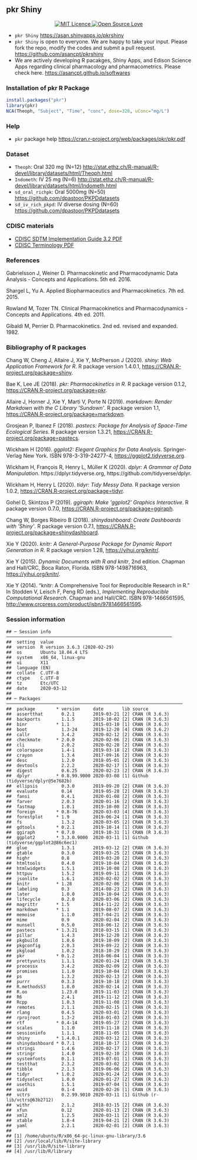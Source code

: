 

## pkr Shiny 

<div align="center">
  <a href="https://opensource.org/licenses/mit-license.php">
    <img alt="MIT Licence" src="https://badges.frapsoft.com/os/mit/mit.svg?v=103" />
  </a>
  <a href="https://github.com/ellerbrock/open-source-badge/">
    <img alt="Open Source Love" src="https://badges.frapsoft.com/os/v1/open-source.svg?v=103" />
  </a>
</div>

- `pkr Shiny` <https://asan.shinyapps.io/pkrshiny>
- `pkr Shiny` is open to everyone. We are happy to take your input. Please fork the repo, modify the codes and submit a pull request. <https://github.com/asancpt/pkrshiny>
- We are actively developing R pacakges, Shiny Apps, and Edison Science Apps regarding clinical pharmacology and pharmacometrics. Please check here. <https://asancpt.github.io/softwares>

### Installation of pkr R Package

```r
install.packages("pkr")
library(pkr)
NCA(Theoph, "Subject", "Time", "conc", dose=320, uConc="mg/L")
```

### Help

- `pkr` package help <https://cran.r-project.org/web/packages/pkr/pkr.pdf>

### Dataset

- `Theoph`: Oral 320 mg (N=12) <http://stat.ethz.ch/R-manual/R-devel/library/datasets/html/Theoph.html>
- `Indometh`: IV 25 mg (N=6) <http://stat.ethz.ch/R-manual/R-devel/library/datasets/html/Indometh.html>
- `sd_oral_richpk`: Oral 5000mg (N=50) <https://github.com/dpastoor/PKPDdatasets>
- `sd_iv_rich_pkpd`: IV diverse dosing (N=60) <https://github.com/dpastoor/PKPDdatasets>

### CDISC materials

- [CDISC SDTM Implementation Guide 3.2 PDF ](https://www.cdisc.org/sites/default/files/members/standard/foundational/sdtmig/sdtmig_20v3.2_20noportfolio.pdf)
- [CDISC Terminology PDF](https://evs.nci.nih.gov/ftp1/CDISC/SDTM/SDTM%20Terminology.pdf)

### References

Gabrielsson J, Weiner D. Pharmacokinetic and Pharmacodynamic Data Analysis - Concepts and Applications. 5th ed. 2016.

Shargel L, Yu A. Applied Biopharmaceutics and Pharmacokinetics. 7th ed. 2015.

Rowland M, Tozer TN. Clinical Pharmacokinetics and Pharmacodynamics - Concepts and Applications. 4th ed. 2011.

Gibaldi M, Perrier D. Pharmacokinetics. 2nd ed. revised and expanded. 1982.

### Bibliography of R packages

<p>Chang W, Cheng J, Allaire J, Xie Y, McPherson J (2020).
<em>shiny: Web Application Framework for R</em>.
R package version 1.4.0.1, <a href="https://CRAN.R-project.org/package=shiny">https://CRAN.R-project.org/package=shiny</a>. 
</p>
<p>Bae K, Lee JE (2018).
<em>pkr: Pharmacokinetics in R</em>.
R package version 0.1.2, <a href="https://CRAN.R-project.org/package=pkr">https://CRAN.R-project.org/package=pkr</a>. 
</p>
<p>Allaire J, Horner J, Xie Y, Marti V, Porte N (2019).
<em>markdown: Render Markdown with the C Library 'Sundown'</em>.
R package version 1.1, <a href="https://CRAN.R-project.org/package=markdown">https://CRAN.R-project.org/package=markdown</a>. 
</p>
<p>Grosjean P, Ibanez F (2018).
<em>pastecs: Package for Analysis of Space-Time Ecological Series</em>.
R package version 1.3.21, <a href="https://CRAN.R-project.org/package=pastecs">https://CRAN.R-project.org/package=pastecs</a>. 
</p>
<p>Wickham H (2016).
<em>ggplot2: Elegant Graphics for Data Analysis</em>.
Springer-Verlag New York.
ISBN 978-3-319-24277-4, <a href="https://ggplot2.tidyverse.org">https://ggplot2.tidyverse.org</a>. 
</p>
<p>Wickham H, François R, Henry L, Müller K (2020).
<em>dplyr: A Grammar of Data Manipulation</em>.
https://dplyr.tidyverse.org, https://github.com/tidyverse/dplyr. 
</p>
<p>Wickham H, Henry L (2020).
<em>tidyr: Tidy Messy Data</em>.
R package version 1.0.2, <a href="https://CRAN.R-project.org/package=tidyr">https://CRAN.R-project.org/package=tidyr</a>. 
</p>
<p>Gohel D, Skintzos P (2019).
<em>ggiraph: Make 'ggplot2' Graphics Interactive</em>.
R package version 0.7.0, <a href="https://CRAN.R-project.org/package=ggiraph">https://CRAN.R-project.org/package=ggiraph</a>. 
</p>
<p>Chang W, Borges Ribeiro B (2018).
<em>shinydashboard: Create Dashboards with 'Shiny'</em>.
R package version 0.7.1, <a href="https://CRAN.R-project.org/package=shinydashboard">https://CRAN.R-project.org/package=shinydashboard</a>. 
</p>
<p>Xie Y (2020).
<em>knitr: A General-Purpose Package for Dynamic Report Generation in R</em>.
R package version 1.28, <a href="https://yihui.org/knitr/">https://yihui.org/knitr/</a>. 
</p>

<p>Xie Y (2015).
<em>Dynamic Documents with R and knitr</em>, 2nd edition.
Chapman and Hall/CRC, Boca Raton, Florida.
ISBN 978-1498716963, <a href="https://yihui.org/knitr/">https://yihui.org/knitr/</a>. 
</p>

<p>Xie Y (2014).
&ldquo;knitr: A Comprehensive Tool for Reproducible Research in R.&rdquo;
In Stodden V, Leisch F, Peng RD (eds.), <em>Implementing Reproducible Computational Research</em>.
Chapman and Hall/CRC.
ISBN 978-1466561595, <a href="http://www.crcpress.com/product/isbn/9781466561595">http://www.crcpress.com/product/isbn/9781466561595</a>. 
</p>

### Session information


```
## ─ Session info ───────────────────────────────────────────────────────────────
##  setting  value                       
##  version  R version 3.6.3 (2020-02-29)
##  os       Ubuntu 18.04.4 LTS          
##  system   x86_64, linux-gnu           
##  ui       X11                         
##  language (EN)                        
##  collate  C.UTF-8                     
##  ctype    C.UTF-8                     
##  tz       Etc/UTC                     
##  date     2020-03-12                  
## 
## ─ Packages ───────────────────────────────────────────────────────────────────
##  package        * version     date       lib source                            
##  assertthat       0.2.1       2019-03-21 [2] CRAN (R 3.6.3)                    
##  backports        1.1.5       2019-10-02 [2] CRAN (R 3.6.3)                    
##  binr           * 1.1         2015-03-10 [1] CRAN (R 3.6.3)                    
##  boot             1.3-24      2019-12-20 [4] CRAN (R 3.6.2)                    
##  callr            3.4.2       2020-02-12 [2] CRAN (R 3.6.3)                    
##  checkmate      * 2.0.0       2020-02-06 [2] CRAN (R 3.6.3)                    
##  cli              2.0.2       2020-02-28 [2] CRAN (R 3.6.3)                    
##  colorspace       1.4-1       2019-03-18 [2] CRAN (R 3.6.3)                    
##  crayon           1.3.4       2017-09-16 [2] CRAN (R 3.6.3)                    
##  desc             1.2.0       2018-05-01 [2] CRAN (R 3.6.3)                    
##  devtools         2.2.2       2020-02-17 [1] CRAN (R 3.6.3)                    
##  digest           0.6.25      2020-02-23 [2] CRAN (R 3.6.3)                    
##  dplyr          * 0.8.99.9000 2020-03-08 [1] Github (tidyverse/dplyr@5e7682b)  
##  ellipsis         0.3.0       2019-09-20 [2] CRAN (R 3.6.3)                    
##  evaluate         0.14        2019-05-28 [2] CRAN (R 3.6.3)                    
##  fansi            0.4.1       2020-01-08 [2] CRAN (R 3.6.3)                    
##  farver           2.0.3       2020-01-16 [2] CRAN (R 3.6.3)                    
##  fastmap          1.0.1       2019-10-08 [2] CRAN (R 3.6.3)                    
##  foreign        * 0.8-76      2020-03-03 [4] CRAN (R 3.6.3)                    
##  forestplot     * 1.9         2019-06-24 [1] CRAN (R 3.6.3)                    
##  fs               1.3.2       2020-03-05 [2] CRAN (R 3.6.3)                    
##  gdtools        * 0.2.1       2019-10-14 [1] CRAN (R 3.6.3)                    
##  ggiraph        * 0.7.0       2019-10-31 [1] CRAN (R 3.6.3)                    
##  ggplot2        * 3.3.0.9000  2020-03-11 [1] Github (tidyverse/ggplot2@86c6ec1)
##  glue             1.3.1       2019-03-12 [2] CRAN (R 3.6.3)                    
##  gtable           0.3.0       2019-03-25 [2] CRAN (R 3.6.3)                    
##  highr            0.8         2019-03-20 [2] CRAN (R 3.6.3)                    
##  htmltools        0.4.0       2019-10-04 [2] CRAN (R 3.6.3)                    
##  htmlwidgets      1.5.1       2019-10-08 [2] CRAN (R 3.6.3)                    
##  httpuv           1.5.2       2019-09-11 [2] CRAN (R 3.6.3)                    
##  jsonlite         1.6.1       2020-02-02 [2] CRAN (R 3.6.3)                    
##  knitr          * 1.28        2020-02-06 [2] CRAN (R 3.6.3)                    
##  labeling         0.3         2014-08-23 [2] CRAN (R 3.6.3)                    
##  later            1.0.0       2019-10-04 [2] CRAN (R 3.6.3)                    
##  lifecycle        0.2.0       2020-03-06 [2] CRAN (R 3.6.3)                    
##  magrittr       * 1.5         2014-11-22 [2] CRAN (R 3.6.3)                    
##  markdown       * 1.1         2019-08-07 [2] CRAN (R 3.6.3)                    
##  memoise          1.1.0       2017-04-21 [2] CRAN (R 3.6.3)                    
##  mime             0.9         2020-02-04 [2] CRAN (R 3.6.3)                    
##  munsell          0.5.0       2018-06-12 [2] CRAN (R 3.6.3)                    
##  pastecs        * 1.3.21      2018-03-15 [1] CRAN (R 3.6.3)                    
##  pillar           1.4.3       2019-12-20 [2] CRAN (R 3.6.3)                    
##  pkgbuild         1.0.6       2019-10-09 [2] CRAN (R 3.6.3)                    
##  pkgconfig        2.0.3       2019-09-22 [2] CRAN (R 3.6.3)                    
##  pkgload          1.0.2       2018-10-29 [2] CRAN (R 3.6.3)                    
##  pkr            * 0.1.2       2018-06-04 [1] CRAN (R 3.6.3)                    
##  prettyunits      1.1.1       2020-01-24 [2] CRAN (R 3.6.3)                    
##  processx         3.4.2       2020-02-09 [2] CRAN (R 3.6.3)                    
##  promises         1.1.0       2019-10-04 [2] CRAN (R 3.6.3)                    
##  ps               1.3.2       2020-02-13 [2] CRAN (R 3.6.3)                    
##  purrr            0.3.3       2019-10-18 [2] CRAN (R 3.6.3)                    
##  R.methodsS3      1.8.0       2020-02-14 [2] CRAN (R 3.6.3)                    
##  R.oo             1.23.0      2019-11-03 [2] CRAN (R 3.6.3)                    
##  R6               2.4.1       2019-11-12 [2] CRAN (R 3.6.3)                    
##  Rcpp             1.0.3       2019-11-08 [2] CRAN (R 3.6.3)                    
##  remotes          2.1.1       2020-02-15 [1] CRAN (R 3.6.3)                    
##  rlang            0.4.5       2020-03-01 [2] CRAN (R 3.6.3)                    
##  rprojroot        1.3-2       2018-01-03 [2] CRAN (R 3.6.3)                    
##  rtf            * 0.4-14      2019-05-27 [2] CRAN (R 3.6.3)                    
##  scales           1.1.0       2019-11-18 [2] CRAN (R 3.6.3)                    
##  sessioninfo      1.1.1       2018-11-05 [1] CRAN (R 3.6.3)                    
##  shiny          * 1.4.0.1     2020-03-12 [2] CRAN (R 3.6.3)                    
##  shinydashboard * 0.7.1       2018-10-17 [1] CRAN (R 3.6.3)                    
##  stringi          1.4.6       2020-02-17 [2] CRAN (R 3.6.3)                    
##  stringr          1.4.0       2019-02-10 [2] CRAN (R 3.6.3)                    
##  systemfonts      0.1.1       2019-07-01 [1] CRAN (R 3.6.3)                    
##  testthat         2.3.2       2020-03-02 [2] CRAN (R 3.6.3)                    
##  tibble           2.1.3       2019-06-06 [2] CRAN (R 3.6.3)                    
##  tidyr          * 1.0.2       2020-01-24 [2] CRAN (R 3.6.3)                    
##  tidyselect       1.0.0       2020-01-27 [2] CRAN (R 3.6.3)                    
##  usethis          1.5.1       2019-07-04 [1] CRAN (R 3.6.3)                    
##  uuid             0.1-4       2020-02-26 [1] CRAN (R 3.6.3)                    
##  vctrs            0.2.99.9010 2020-03-11 [1] Github (r-lib/vctrs@63b2712)      
##  withr            2.1.2       2018-03-15 [2] CRAN (R 3.6.3)                    
##  xfun             0.12        2020-01-13 [2] CRAN (R 3.6.3)                    
##  xml2             1.2.5       2020-03-11 [2] CRAN (R 3.6.3)                    
##  xtable           1.8-4       2019-04-21 [2] CRAN (R 3.6.3)                    
##  yaml             2.2.1       2020-02-01 [2] CRAN (R 3.6.3)                    
## 
## [1] /home/ubuntu/R/x86_64-pc-linux-gnu-library/3.6
## [2] /usr/local/lib/R/site-library
## [3] /usr/lib/R/site-library
## [4] /usr/lib/R/library
```

